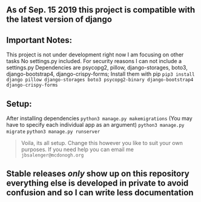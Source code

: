 ## As of Sep. 15 2019 this project is compatible with the latest version of django

## Important Notes:
 This project is not under development right now I am focusing on other tasks
 No settings.py included. For security reasons I can not include a settings.py
 Dependencies are psycopg2, pillow, django-storages, boto3, django-bootstrap4, django-crispy-forms; Install them with pip
`pip3 install django pillow django-storages boto3 psycopg2-binary django-bootstrap4 django-crispy-forms`

## Setup:
 After installing dependencies
 `python3 manage.py makemigrations` (You may have to specify each individual app as an argument)
 `python3 manage.py migrate`
 `python3 manage.py runserver`
 > Voila, its all setup. Change this however you like to suit your own purposes. If you need help you can email me
 `jbsalenger@mcdonogh.org`

## Stable releases *only* show up on this repository everything else is developed in private to avoid confusion and so I can write less documentation
